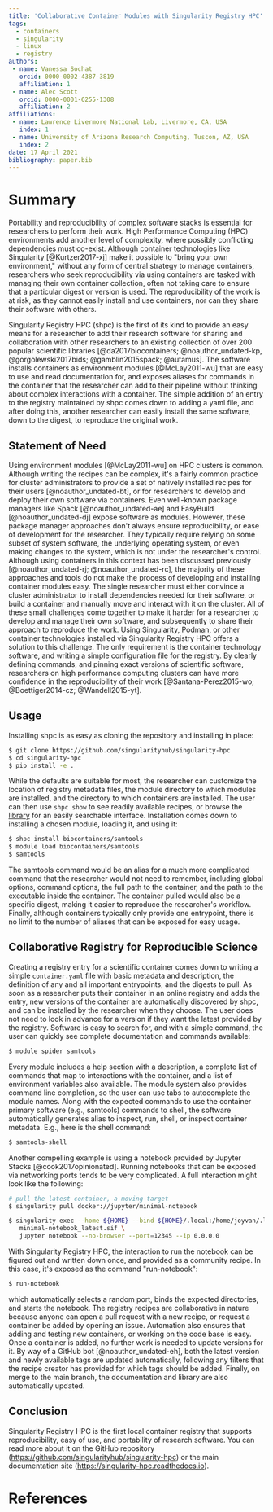 ```yaml
---
title: 'Collaborative Container Modules with Singularity Registry HPC'
tags:
  - containers
  - singularity
  - linux
  - registry
authors:
 - name: Vanessa Sochat
   orcid: 0000-0002-4387-3819
   affiliation: 1
 - name: Alec Scott
   orcid: 0000-0001-6255-1308
   affiliation: 2
affiliations:
 - name: Lawrence Livermore National Lab, Livermore, CA, USA
   index: 1
 - name: University of Arizona Research Computing, Tuscon, AZ, USA
   index: 2
date: 17 April 2021
bibliography: paper.bib
---
```


# Summary

Portability and reproducibility of complex software stacks is essential for researchers to perform their work. High Performance Computing (HPC) environments add another level of complexity, where possibly conflicting dependencies must co-exist. Although container technologies like Singularity [@Kurtzer2017-xj] make it possible to "bring your own environment," without any form of central strategy to manage containers, researchers who seek reproducibility via using containers are tasked with managing their own container collection, often not taking care to ensure that a particular digest or version is used. The reproducibility of the work is at risk, as they cannot easily install and use containers, nor can they share their software with others.

Singularity Registry HPC (shpc) is the first of its kind to provide an easy means for a researcher to add their research software for sharing and collaboration with other researchers to an existing collection of over 200 popular scientific libraries [@da2017biocontainers; @noauthor_undated-kp, @gorgolewski2017bids; @gamblin2015spack; @autamus]. The software installs containers as environment modules [@McLay2011-wu] that are easy to use and read documentation for, and exposes aliases for commands in the container that the researcher can add to their pipeline without thinking about complex interactions with a container. The simple addition of an entry to the registry maintained by shpc comes down to adding a yaml file, and after doing this, another researcher can easily install the same software, down to the digest, to reproduce the original work.


## Statement of Need

Using environment modules [@McLay2011-wu] on HPC clusters is common.
Although writing the recipes can be complex, it's a fairly common practice for cluster administrators to provide
a set of natively installed recipes for their users [@noauthor_undated-bt], or for researchers to develop and deploy their own software via containers. Even well-known package managers like Spack [@noauthor_undated-ae] and EasyBuild [@noauthor_undated-dj] expose software as modules. However, these package manager approaches don't always ensure reproducibility, or ease of development for the researcher. They typically require relying on some subset of system software, the underlying operating system, or even making changes to the system, which is not under the researcher's control. Although using containers in this context has been discussed previously [@noauthor_undated-rj; @noauthor_undated-rc], the majority of these approaches and tools do not make the process of developing and installing container modules easy. The single researcher must either convince a cluster administrator to install dependencies needed for their software, or build a container and manually move and interact with it on the cluster. All of these small challenges come together to make it harder for a researcher to develop and manage their own software, and subsequently to share their approach to reproduce the work. Using Singularity, Podman, or other container technologies installed via Singularity Registry HPC offers a solution to this challenge. The only requirement is the container technology software, and writing a simple configuration file for the registry. By clearly defining commands, and pinning exact versions of scientific software, researchers on high performance computing
clusters can have more confidence in the reproducibility of their work [@Santana-Perez2015-wo; @Boettiger2014-cz; @Wandell2015-yt].

## Usage

Installing shpc is as easy as cloning the repository and installing in place:

```bash
$ git clone https://github.com/singularityhub/singularity-hpc
$ cd singularity-hpc
$ pip install -e .
```

While the defaults are suitable for most, the researcher can customize the location
of registry metadata files, the module directory to which modules are installed, and the directory to which containers are installed.
The user can then use `shpc show` to see readily available recipes, or browse the [library](https://singularityhub.github.io/singularity-hpc/) for an easily searchable interface. Installation comes down to installing a chosen module, loading it, and using it:

```bash
$ shpc install biocontainers/samtools
$ module load biocontainers/samtools
$ samtools
```

The samtools command would be an alias for a much more complicated command that the researcher
would not need to remember, including global options, command options, the full path
to the container, and the path to the executable inside the container. The container
pulled would also be a specific digest, making it easier to reproduce the researcher's workflow.
Finally, although containers typically only provide one entrypoint, there is no limit
to the number of aliases that can be exposed for easy usage.


## Collaborative Registry for Reproducible Science

Creating a registry entry for a scientific container comes down to writing 
a simple `container.yaml` file with basic metadata and description,
the definition of any and all important entrypoints, and the digests to pull.
As soon as a researcher puts their container in an online registry and adds the
entry, new versions of the container are automatically discovered by shpc,
and can be installed by the researcher when they choose.
The user does not need to look in advance for a version if they want the latest provided
by the registry. Software is easy to search for, and with a simple command, the user can quickly see complete
documentation and commands available:

```bash
$ module spider samtools
```

Every module includes a help section with a description, 
a complete list of commands that map to interactions with the container,
and a list of environment variables also available. 
The module system also provides command line completion, so the user can
use tabs to autocomplete the module names. Along with the expected commands to
use the container primary software (e.g., samtools) commands to shell, 
the software automatically generates alias to inspect, run, shell, or inspect 
container metadata. E.g., here is the shell command:

```bash
$ samtools-shell
```

Another compelling example is using a notebook provided by Jupyter Stacks [@cook2017opinionated]. 
Running notebooks that can be exposed via networking ports tends to be very complicated.
A full interaction might look like the following:

```bash
# pull the latest container, a moving target
$ singularity pull docker://jupyter/minimal-notebook

$ singularity exec --home ${HOME} --bind ${HOME}/.local:/home/joyvan/.local \
   minimal-notebook_latest.sif \
   jupyter notebook --no-browser --port=12345 --ip 0.0.0.0
```

With Singularity Registry HPC, the interaction to run the notebook can be figured
out and written down once, and provided as a community recipe. In this case, it's
exposed as the command "run-notebook":

```bash
$ run-notebook
```

which automatically selects a random port, binds the expected directories, and 
starts the notebook. The registry recipes are collaborative in nature because anyone
can open a pull request with a new recipe, or request a container be added by opening
an issue. Automation also ensures that adding and testing new containers, or working on the
code base is easy. Once a container is added, no further work is needed to update
versions for it. By way of a GitHub bot [@noauthor_undated-eh], both the latest version and newly available tags are 
updated automatically, following any filters that the recipe creator has provided for which tags should be added. Finally, on merge to the main branch, the documentation and library are also automatically updated.

## Conclusion

Singularity Registry HPC is the first local container registry that supports
reproducibility, easy of use, and portability of research software.
You can read more about it on the GitHub repository (https://github.com/singularityhub/singularity-hpc) or
the main documentation site (https://singularity-hpc.readthedocs.io).

# References
